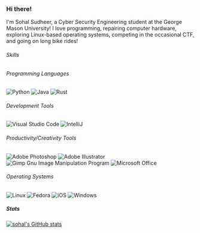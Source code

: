 ### Hi there!

I'm Sohal Sudheer, a Cyber Security Engineering student at the George Mason University! I love programming, repairing computer hardware, exploring Linux-based operating systems, competing in the occasional CTF, and going on long bike rides!

###### Skills

###### Programming Languages

![Python](https://img.shields.io/badge/python-3670A0?style=for-the-badge&logo=python&logoColor=ffdd54)
![Java](https://img.shields.io/badge/java-%23ED8B00.svg?style=for-the-badge&logo=java&logoColor=white)
![Rust](https://img.shields.io/badge/Rust-000000.svg?style=for-the-badge&logo=Rust&logoColor=white)

###### Development Tools

![Visual Studio Code](https://img.shields.io/badge/VSCode-0078d7.svg?style=for-the-badge&logo=visual-studio-code&logoColor=white)
![IntelliJ](https://img.shields.io/badge/IntelliJ%20IDEA-000000.svg?style=for-the-badge&logo=IntelliJ-IDEA&logoColor=white)

###### Productivity/Creativity Tools

![Adobe Photoshop](https://img.shields.io/badge/photoshop-%2331A8FF.svg?style=for-the-badge&logo=adobephotoshop&logoColor=white)
![Adobe Illustrator](https://img.shields.io/badge/illustrator-%23FF9A00.svg?style=for-the-badge&logo=adobeillustrator&logoColor=white)
![Gimp Gnu Image Manipulation Program](https://img.shields.io/badge/Gimp-657D8B?style=for-the-badge&logo=gimp&logoColor=FFFFFF)
![Microsoft Office](https://img.shields.io/badge/Microsoft_Office-D83B01?style=for-the-badge&logo=microsoft-office&logoColor=white)

###### Operating Systems

![Linux](https://img.shields.io/badge/Linux-FCC624.svg?style=for-the-badge&logo=Linux&logoColor=black)
![Fedora](https://img.shields.io/badge/Fedora-51A2DA.svg?style=for-the-badge&logo=Fedora&logoColor=white)
![iOS](https://img.shields.io/badge/iOS-000000.svg?style=for-the-badge&logo=Apple&logoColor=white)
![Windows](https://img.shields.io/badge/Windows-0078D6.svg?style=for-the-badge&logo=Windows&logoColor=white)

##### Stats

[![sohal's GitHub stats](https://github-readme-stats-hazel-psi.vercel.app/api?username=sohalsdr&show_icons=true&theme=transparent&include_all_commits=true&count_private=true)](https://github.com/anuraghazra/github-readme-stats)
